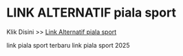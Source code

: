 # LINK ALTERNATIF piala sport

Klik Disini >> <a href="https://linksto.pages.dev/">Link Alternatif piala sport </a>

link piala sport terbaru
link piala sport 2025